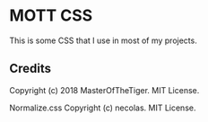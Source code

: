 # MOTT CSS
This is some CSS that I use in most of my projects. 

## Credits
Copyright (c) 2018 MasterOfTheTiger. MIT License.

Normalize.css Copyright (c) necolas. MIT License.
